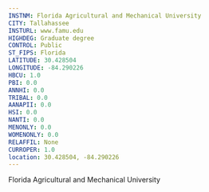 ```yaml
---
INSTNM: Florida Agricultural and Mechanical University
CITY: Tallahassee
INSTURL: www.famu.edu
HIGHDEG: Graduate degree
CONTROL: Public
ST_FIPS: Florida
LATITUDE: 30.428504
LONGITUDE: -84.290226
HBCU: 1.0
PBI: 0.0
ANNHI: 0.0
TRIBAL: 0.0
AANAPII: 0.0
HSI: 0.0
NANTI: 0.0
MENONLY: 0.0
WOMENONLY: 0.0
RELAFFIL: None
CURROPER: 1.0
location: 30.428504, -84.290226
---
```

Florida Agricultural and Mechanical University